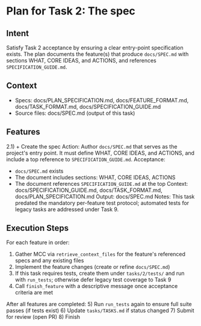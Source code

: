 # Plan for Task 2: The spec

## Intent
Satisfy Task 2 acceptance by ensuring a clear entry-point specification exists. The plan documents the feature(s) that produce `docs/SPEC.md` with sections WHAT, CORE IDEAS, and ACTIONS, and references `SPECIFICATION_GUIDE.md`.

## Context
- Specs: docs/PLAN_SPECIFICATION.md, docs/FEATURE_FORMAT.md, docs/TASK_FORMAT.md, docs/SPECIFICATION_GUIDE.md
- Source files: docs/SPEC.md (output of this task)

## Features
2.1) + Create the spec
   Action: Author `docs/SPEC.md` that serves as the project's entry point. It must define WHAT, CORE IDEAS, and ACTIONS, and include a top reference to `SPECIFICATION_GUIDE.md`.
   Acceptance:
   - `docs/SPEC.md` exists
   - The document includes sections: WHAT, CORE IDEAS, ACTIONS
   - The document references `SPECIFICATION_GUIDE.md` at the top
   Context: docs/SPECIFICATION_GUIDE.md, docs/TASK_FORMAT.md, docs/PLAN_SPECIFICATION.md
   Output: docs/SPEC.md
   Notes: This task predated the mandatory per-feature test protocol; automated tests for legacy tasks are addressed under Task 9.

## Execution Steps
For each feature in order:
1) Gather MCC via `retrieve_context_files` for the feature's referenced specs and any existing files
2) Implement the feature changes (create or refine `docs/SPEC.md`)
3) If this task requires tests, create them under `tasks/2/tests/` and run with `run_tests`; otherwise defer legacy test coverage to Task 9
4) Call `finish_feature` with a descriptive message once acceptance criteria are met

After all features are completed:
5) Run `run_tests` again to ensure full suite passes (if tests exist)
6) Update `tasks/TASKS.md` if status changed
7) Submit for review (open PR)
8) Finish
